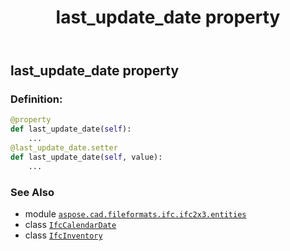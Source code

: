﻿---
title: last_update_date property
second_title: Aspose.CAD for Python via .NET API References
description: 
type: docs
weight: 120
url: /python-net/aspose.cad.fileformats.ifc.ifc2x3.entities/ifcinventory/last_update_date/
is_root: false
---

## last_update_date property

### Definition:
```python
@property
def last_update_date(self):
    ...
@last_update_date.setter
def last_update_date(self, value):
    ...
```

### See Also
* module [`aspose.cad.fileformats.ifc.ifc2x3.entities`](../../)
* class [`IfcCalendarDate`](/cad/python-net/aspose.cad.fileformats.ifc.ifc2x3.entities/ifccalendardate)
* class [`IfcInventory`](/cad/python-net/aspose.cad.fileformats.ifc.ifc2x3.entities/ifcinventory)
